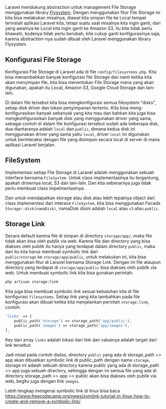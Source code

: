 Laravel mendukung abstraction untuk management File Storage menggunakan library [Flysystem](https://github.com/thephpleague/flysystem). Dengan menggunakan fitur File Storage ini kita bisa melakukan misalnya, diawal kita simpan file ke Local tempat terinstall aplikasi Laravel kita, tetapi suatu saat misalnya kita ingin ganti, dari yang awalnya ke Local kita ingin ganti ke Amazon S3, itu kita tidak perlu khawatir, kodenya tidak perlu berubah, kita cukup ganti konfigurasinya saja, karena abstraction-nya sudah dibuat oleh Laravel menggunakan library Flysystem.

## Konfigurasi File Storage

Konfigurasi File Storage di Laravel ada di file `config/filesystems.php`. Kita bisa menambahkan banyak konfigurasi file Storage dan nanti ketika kita akan menyimpan file, kita bisa menentukan File Storage mana yang akan digunakan, apakah itu Local, Amazon S3, Google Cloud Storage dan lain-lain.

Di dalam file tersebut kita bisa mengkonfigurasi semua filesystem "disks", setiap disk driver dan lokasi penyimpanan tertentu. Kita bisa meng-konfigurasikan banyak sebanyak yang kita mau dan bahkan kita juga bisa mengkonfigurasikan banyak disk yang menggunakan driver yang sama, sebagai contoh di dalam file konfigurasi tersebut sudah ada beberapa disk, dua diantaranya adalah `local` dan `public`, dimana kedua disk ini menggunakan driver yang sama yaitu `local`, driver `local` ini digunakan untuk berinteraksi dengan file yang disimpan secara local di server di mana aplikasi Laravel berjalan.

## FileSystem

Implementasi setiap File Storage di Laravel adalah menggunakan sebuah interface bernama `FileSystem`. Untuk class implementasinya itu tergantung, apakah drivernya local, S3 dan lain-lain. Dan kita sebenarnya juga tidak perlu membuat class impelmentasinya.

Dan untuk mendapatkan storage atau disk atau lebih tepatnya object dari class implementasi dari interace `FileSystem`, kita bisa menggunakan Facade `Storage::disk(namaDisk)`, namaDisk disini adalah `local` atau `s3` atau `public`.

## Storage Link

Secara default karena file di simpan di directory `storage/app/`, maka file tidak akan bisa oleh publik via web. Karena file dan directory yang bisa diakses oleh publik itu hanya yang terdapat dalam directory `public`, maka dari itu kita harus membuat symbolic link dari `public/storage` ke `storage/app/public`, untuk melakukan ini, kita bisa menggunakan fitur di Laravel bernama Storage Link. Dengan ini file ataupun directory yang terdapat di `storage/app/public` bisa diakses oleh publik via web. Untuk membuat symbolic link kita bisa gunakan perintah:

```bash
php artisan storage:link
```

Kita juga bisa membuat symbolic link sesuai kebutuhan kita di file konfigurasi `filesystems`. Setiap link yang kita tambahkan pada file konfigurasi akan dibuat ketika kita menjalankan perintah `storage:link`, contoh:

```php
'links' => [
	public_path('storage') => storage_path('app/public'),
	public_path('images') => storage_path('app/images'),
],
```

Key dari array `links` adalah lokasi dari link dan valuenya adalah target dari link tersebut. 

Jadi misal pada contoh diatas, directory `public` yang ada di storage_path >> app akan dibuatkan symbolic link di public_path dengan nama `storage`, storage ini adalah sebuah directory karena public yang ada di storage_path >> app juga sebuah directory, sehingga dengan ini semua file yang ada di directory storage_path >> app >> public akan bisa diakses oleh publik via web, begitu juga dengan link `images`.

Lebih lengkap mengenai symbolic link di linux bisa baca https://www.freecodecamp.org/news/symlink-tutorial-in-linux-how-to-create-and-remove-a-symbolic-link/